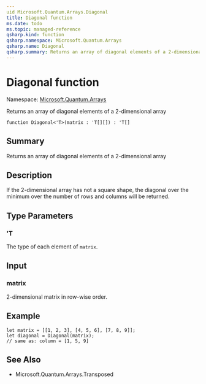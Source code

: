```yaml
---
uid Microsoft.Quantum.Arrays.Diagonal
title: Diagonal function
ms.date: todo
ms.topic: managed-reference
qsharp.kind: function
qsharp.namespace: Microsoft.Quantum.Arrays
qsharp.name: Diagonal
qsharp.summary: Returns an array of diagonal elements of a 2-dimensional array
---
```


# Diagonal function

Namespace: [Microsoft.Quantum.Arrays](xref:Microsoft.Quantum.Arrays)

Returns an array of diagonal elements of a 2-dimensional array
```qsharp
function Diagonal<'T>(matrix : 'T[][]) : 'T[]
```

## Summary
Returns an array of diagonal elements of a 2-dimensional array

## Description
If the 2-dimensional array has not a square shape, the diagonal over
the minimum over the number of rows and columns will be returned.

## Type Parameters
### 'T
The type of each element of `matrix`.

## Input
### matrix
2-dimensional matrix in row-wise order.

## Example
```qsharp
let matrix = [[1, 2, 3], [4, 5, 6], [7, 8, 9]];
let diagonal = Diagonal(matrix);
// same as: column = [1, 5, 9]
```

## See Also
- Microsoft.Quantum.Arrays.Transposed
